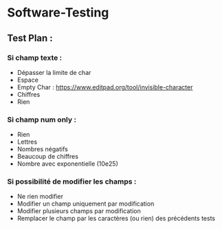 # Software-Testing

## Test Plan : 

### Si champ texte : 
- Dépasser la limite de char
- Espace
- Empty Char : ‎https://www.editpad.org/tool/invisible-character
- Chiffres
- Rien

### Si champ num only : 
- Rien
- Lettres
- Nombres négatifs 
- Beaucoup de chiffres
- Nombre avec exponentielle (10e25)

### Si possibilité de modifier les champs :
- Ne rien modifier
- Modifier un champ uniquement par modification
- Modifier plusieurs champs par modification
- Remplacer le champ par les caractères (ou rien) des précédents tests

